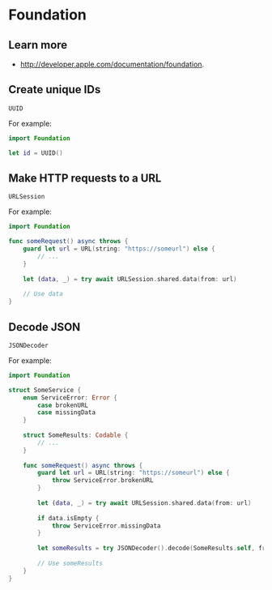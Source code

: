 # Foundation

## Learn more

- http://developer.apple.com/documentation/foundation.

## Create unique IDs

```
UUID
```

For example:

```swift
import Foundation

let id = UUID()
```

## Make HTTP requests to a URL

```
URLSession
```

For example:

```swift
import Foundation

func someRequest() async throws {
    guard let url = URL(string: "https://someurl") else {
        // ...
    }
    
    let (data, _) = try await URLSession.shared.data(from: url)
    
    // Use data
}
```

## Decode JSON

```
JSONDecoder
```

For example:

```swift
import Foundation

struct SomeService {
    enum ServiceError: Error {
        case brokenURL
        case missingData
    }
    
    struct SomeResults: Codable {
        // ...
    }
    
    func someRequest() async throws {
        guard let url = URL(string: "https://someurl") else {
            throw ServiceError.brokenURL
        }
        
        let (data, _) = try await URLSession.shared.data(from: url)
        
        if data.isEmpty {
            throw ServiceError.missingData
        }
        
        let someResults = try JSONDecoder().decode(SomeResults.self, from: data)
    
        // Use someResults
    }
}
```

